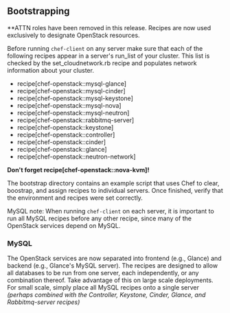Bootstrapping
-------------

**ATTN roles have been removed in this release.  Recipes are now used exclusively to designate OpenStack resources.

Before running `chef-client` on any server make sure that each of the following recipes appear in a server's run\_list of your cluster.  This list is checked by the set_cloudnetwork.rb recipe and populates network information about your cluster.  

- recipe[chef-openstack::mysql-glance]
- recipe[chef-openstack::mysql-cinder]
- recipe[chef-openstack::mysql-keystone]
- recipe[chef-openstack::mysql-nova]
- recipe[chef-openstack::mysql-neutron]
- recipe[chef-openstack::rabbitmq-server]
- recipe[chef-openstack::keystone]
- recipe[chef-openstack::controller]
- recipe[chef-openstack::cinder]
- recipe[chef-openstack::glance]
- recipe[chef-openstack::neutron-network]

**Don't forget recipe[chef-openstack::nova-kvm]!** 

The bootstrap directory contains an example script that uses Chef to clear, boostrap, and assign recipes to individual servers. Once finished, verify that the environment and recipes were set correctly.

MySQL note: When running `chef-client` on each server, it is important to run all MySQL recipes before any other recipe, since many of the OpenStack services depend on MySQL.

### MySQL ###

The OpenStack services are now separated into frontend (e.g., Glance) and backend (e.g., Glance's MySQL server). The recipes are designed to allow all databases to be run from one server, each independently, or any combination thereof.  Take advantage of this on large scale deployments.   For small scale, simply place all MySQL recipes onto a single server *(perhaps combined with the Controller, Keystone, Cinder, Glance, and Rabbitmq-server recipes)*